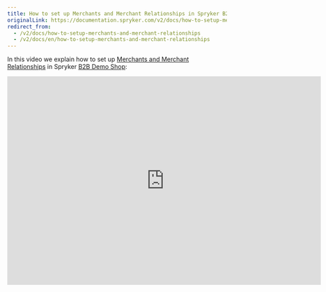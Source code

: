 ```yaml
---
title: How to set up Merchants and Merchant Relationships in Spryker B2B Demo Shop
originalLink: https://documentation.spryker.com/v2/docs/how-to-setup-merchants-and-merchant-relationships
redirect_from:
  - /v2/docs/how-to-setup-merchants-and-merchant-relationships
  - /v2/docs/en/how-to-setup-merchants-and-merchant-relationships
---
```


In this video we explain how to set up [Merchants and Merchant Relationships](/docs/scos/dev/features/201903.0/company-account-management/merchants-and-merchant-relations/merchants-and-merchant-relations.html) in Spryker [B2B Demo Shop](https://documentation.spryker.com/v2/docs/demoshops#b2b-demo-shop):

<iframe src="https://fast.wistia.net/embed/iframe/aowgi1c6k1" title="How to Setup Merchants and Merchant Relationships in Spryker B2B Video" allowtransparency="true" frameborder="0" scrolling="no" class="wistia_embed" name="wistia_embed" allowfullscreen="0" mozallowfullscreen="0" webkitallowfullscreen="0" oallowfullscreen="0" msallowfullscreen="0" width="720" height="480"></iframe>
